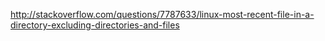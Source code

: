 <http://stackoverflow.com/questions/7787633/linux-most-recent-file-in-a-directory-excluding-directories-and-files>